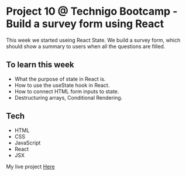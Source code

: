 # Project 10 @ Technigo Bootcamp - Build a survey form using React

 This week we started useing React State. We build a survey form, which should show a summary to users when all the questions are filled.
 
## To learn this week



- What the purpose of state in React is.
- How to use the useState hook in React.
- How to connect HTML form inputs to state. 
- Destructuring arrays, Conditional Rendering.

## Tech

- HTML
- CSS
- JavaScript
- React 
- JSX

My live project [Here](https://friends-quiz-by-nasim.netlify.com/)

